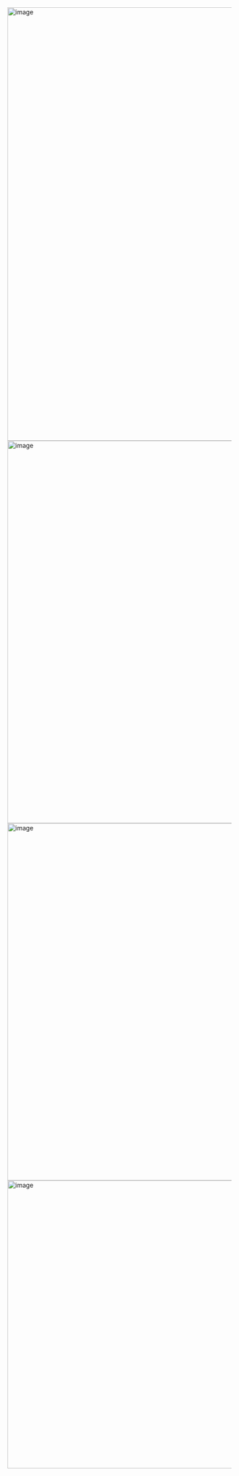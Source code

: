 <img width="1891" height="972" alt="image" src="https://github.com/user-attachments/assets/b4397691-b6da-44f4-aa5e-a280577996e0" />
<img width="1911" height="858" alt="image" src="https://github.com/user-attachments/assets/227008c9-a930-45e3-8d49-254a08b5dbe2" />
<img width="1384" height="801" alt="image" src="https://github.com/user-attachments/assets/14aa811f-5325-439c-a52c-eead579a3c5f" />
<img width="1449" height="646" alt="image" src="https://github.com/user-attachments/assets/6cbbee3a-5eaa-4252-a135-f8d39990e373" />
